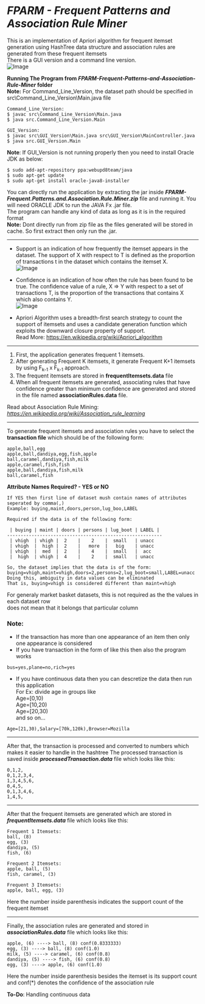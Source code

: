 # _FPARM - Frequent Patterns and Association Rule Miner_

This is an implementation of Apriori algorithm for frequent itemset generation using HashTree data structure and association rules are generated from these frequent itemsets
<br>There is a GUI version and a command line version.
<br>![Image](https://github.com/kevalmorabia97/FPARM-Frequent-Patterns-and-Association-Rule-Miner/blob/master/data/gui.png)<br>

**Running The Program from _FPARM-Frequent-Patterns-and-Association-Rule-Miner_ folder**
<br>**Note:** For Command_Line_Version, the dataset path should be specified in src\Command_Line_Version\Main.java file
```
Command_Line_Version:
$ javac src\Command_Line_Version\Main.java
$ java src.Command_Line_Version.Main

GUI_Version:
$ javac src\GUI_Version\Main.java src\GUI_Version\MainController.java
$ java src.GUI_Version.Main
```
**Note**: If GUI_Version is not running properly then you need to install Oracle JDK as below:
```
$ sudo add-apt-repository ppa:webupd8team/java
$ sudo apt-get update
$ sudo apt-get install oracle-java8-installer
```

You can directly run the application by extracting the jar inside **_FPARM-Frequent.Patterns.and.Association.Rule.Miner.zip_** file and running it. You will need ORACLE JDK to run the JAVA Fx .jar file.
<br>The program can handle any kind of data as long as it is in the required format
<br>**Note:** Dont directly run from zip file as the files generated will be stored in cache. So first extract then only run the .jar.
<hr>

- Support is an indication of how frequently the itemset appears in the dataset.
The support of X with respect to T is defined as the proportion of transactions t in the dataset which contains the itemset X.
 <br>![Image](https://wikimedia.org/api/rest_v1/media/math/render/svg/1c6acacd3b17051205704b5d323c83fc737e5db1)

- Confidence is an indication of how often the rule has been found to be true.
The confidence value of a rule, X => Y with respect to a set of transactions T, is the proportion of the transactions that contains X which also contains Y.
<br>![Image](https://wikimedia.org/api/rest_v1/media/math/render/svg/90324dedc399441696116eed3658fd17c5da4329)

- Apriori Algorithm uses a breadth-first search strategy to count the support of itemsets and uses a candidate generation function which exploits the downward closure property of support.
<br>Read More: https://en.wikipedia.org/wiki/Apriori_algorithm

<hr>

1. First, the application generates frequent 1 itemsets.
2. After generating Frequent K itemsets, it generate Frequent K+1 itemsets by using F<sub>k-1</sub> x F<sub>k-1</sub> approach.
3. The frequent itemsets are stored in **frequentItemsets.data** file
4. When all frequent itemsets are generated, associating rules that have confidence greater than minimum confidence are generated and stored in the file named **associationRules.data** file.

Read about Association Rule Mining: _https://en.wikipedia.org/wiki/Association_rule_learning_

<hr>

To generate frequent itemsets and association rules you have to select the **transaction file** which should be of the following form:
```
apple,ball,egg
apple,ball,dandiya,egg,fish,apple
ball,caramel,dandiya,fish,milk
apple,caramel,fish,fish
apple,ball,dandiya,fish,milk
ball,caramel,fish
```
**Attribute Names Required? - YES or NO**
```
If YES then first line of dataset mush contain names of attributes seperated by comma(,)
Example: buying,maint,doors,person,lug_boo,LABEL

Required if the data is of the following form:

 | buying | maint | doors | persons | lug_boot | LABEL |
---------------------------------------------------------
 | vhigh  | vhigh |  2    |    2    |  small   | unacc
 | vhigh  |  high |  2    |   more  |   big    | unacc
 | vhigh  |  med  |  2    |    4    |  small   |  acc 
 |  high  | vhigh |  4    |    2    |  small   | unacc 

So, the dataset implies that the data is of the form: buying=vhigh,maint=vhigh,doors=2,persons=2,lug_boot=small,LABEL=unacc
Doing this, ambiguity in data values can be eliminated
That is, buying=vhigh is considered different than maint=vhigh
```
For generaly market basket datasets, this is not required as the the values in each dataset row
<br>does not mean that it belongs that particular column

### Note: 
- If the transaction has more than one appearance of an item then only one appearance is considered
- If you have transaction in the form of like this then also the program works
```
bus=yes,plane=no,rich=yes
```
- If you have continuous data then you can descretize the data then run this application
<br>For Ex: divide age in groups like
<br>Age=[0,10)
<br>Age=[10,20)
<br>Age=[20,30)
<br>and so on...
```
Age=[21,30),Salary=[70k,120k),Browser=Mozilla
```

<hr>

After that, the transaction is processed and converted to numbers which makes it easier to handle in the hashtree
The processed transaction is saved inside **_processedTransaction.data_** file which looks like this:
```
0,1,2,
0,1,2,3,4,
1,3,4,5,6,
0,4,5,
0,1,3,4,6,
1,4,5,
```

<hr>

After that the frequent itemsets are generated which are stored in **_frequentItemsets.data_** file which looks like this:
```
Frequent 1 Itemsets:
ball, (8)
egg, (3)
dandiya, (5)
fish, (6)

Frequent 2 Itemsets:
apple, ball, (5)
fish, caramel, (3)

Frequent 3 Itemsets:
apple, ball, egg, (3)
```
Here the number inside parenthesis indicates the support count of the frequent itemset

<hr>

Finally, the association rules are generated and stored in **_associationRules.data_** file which looks like this:
```
apple, (6) ----> ball, (8) conf(0.8333333)
egg, (3) ----> ball, (8) conf(1.0)
milk, (5) ----> caramel, (6) conf(0.8)
dandiya, (5) ----> fish, (6) conf(0.8)
egg, (3) ----> apple, (6) conf(1.0)
```
Here the number inside parenthesis besides the itemset is its support count and conf(*) denotes the confidence of the association rule

**To-Do**: Handling continuous data

